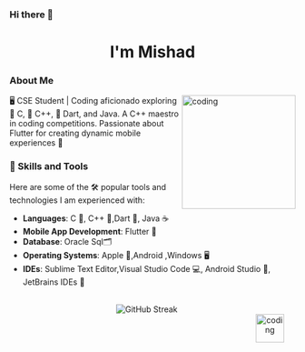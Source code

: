 ### Hi there 👋
<h1 align="center">I'm Mishad</h1>

### About Me
<img align="right" alt="coding" width="200" src="https://user-images.githubusercontent.com/69011963/137184767-79a13ec7-1bb3-4341-a6da-3a149c9c159a.gif">
🖥️ CSE Student | Coding aficionado exploring 🤖 C, 🤖 C++, 🎯 Dart, and Java. A C++ maestro in coding competitions. Passionate about Flutter for creating dynamic mobile experiences 📱

### 🚀 Skills and Tools
Here are some of the 🛠️ popular tools and technologies I am experienced with:
- **Languages**: C 🔢, C++ 🤖,Dart 🎯, Java ☕
- **Mobile App Development**: Flutter 📱
- **Database**: Oracle Sql🗂️
- **Operating Systems**: Apple 🍎,Android ,Windows 🖥️
- **IDEs**: Sublime Text Editor,Visual Studio Code 💻, Android Studio 📱, JetBrains IDEs 🚀
<br/>
  
<div style="text-align: center;">
    <img src="https://github-readme-streak-stats.herokuapp.com/?user=mishad01&theme=dark&hide_border=false" alt="GitHub Streak" style="margin-right: 20px;" />
  <br/>
    <img align="right" alt="coding" width="50" src="https://github-readme-stats.vercel.app/api/top-langs/?username=mishad01&theme=dark&hide_border=false&include_all_commits=true&count_private=true&layout=compact" alt="Top Languages" style="margin-right: 20px;"/>
</div>






